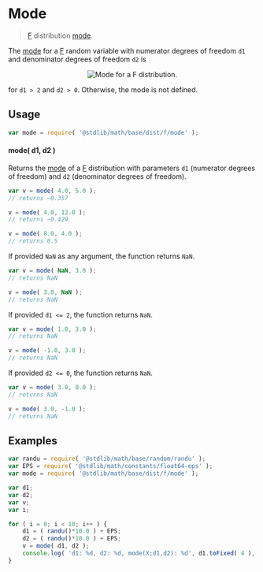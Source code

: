 # Mode

> [F][f] distribution [mode][mode].


<!-- Section to include introductory text. Make sure to keep an empty line after the intro `section` element and another before the `/section` close. -->

<section class="intro">

The [mode][mode] for a [F][f] random variable with numerator degrees of freedom `d1` and denominator degrees of freedom `d2` is

<!-- <equation class="equation" label="eq:f_mode" align="center" raw="\operatorname{mode}\left( X \right) = \frac{d_{1}-2}{d_{1}}}\;{\frac{d_{2}}{d_{2}+2}" alt="Mode for a F distribution."> -->

<div class="equation" align="center" data-raw-text="\operatorname{mode}\left( X \right) = \frac{d_{1}-2}{d_{1}}}\;{\frac{d_{2}}{d_{2}+2}" data-equation="eq:f_mode">
    <img src="" alt="Mode for a F distribution.">
    <br>
</div>

<!-- </equation> -->

for `d1 > 2` and `d2 > 0`. Otherwise, the mode is not defined.

</section>

<!-- /.intro -->

<!-- Package usage documentation. -->

<section class="usage">

## Usage

``` javascript
var mode = require( '@stdlib/math/base/dist/f/mode' );
```

#### mode( d1, d2 )

Returns the [mode][mode] of a [F][f] distribution with parameters `d1` (numerator degrees of freedom) and `d2` (denominator degrees of freedom).

``` javascript
var v = mode( 4.0, 5.0 );
// returns ~0.357

v = mode( 4.0, 12.0 );
// returns ~0.429

v = mode( 8.0, 4.0 );
// returns 0.5
```

If provided `NaN` as any argument, the function returns `NaN`.

``` javascript
var v = mode( NaN, 3.0 );
// returns NaN

v = mode( 3.0, NaN );
// returns NaN
```

If provided `d1 <= 2`, the function returns `NaN`.

``` javascript
var v = mode( 1.0, 3.0 );
// returns NaN

v = mode( -1.0, 3.0 );
// returns NaN
```

If provided `d2 <= 0`, the function returns `NaN`.

``` javascript
var v = mode( 3.0, 0.0 );
// returns NaN

v = mode( 3.0, -1.0 );
// returns NaN
```

</section>

<!-- /.usage -->

<!-- Package usage notes. Make sure to keep an empty line after the `section` element and another before the `/section` close. -->

<section class="notes">

</section>

<!-- /.notes -->

<!-- Package usage examples. -->

<section class="examples">

## Examples

``` javascript
var randu = require( '@stdlib/math/base/random/randu' );
var EPS = require( '@stdlib/math/constants/float64-eps' );
var mode = require( '@stdlib/math/base/dist/f/mode' );

var d1;
var d2;
var v;
var i;

for ( i = 0; i < 10; i++ ) {
    d1 = ( randu()*10.0 ) + EPS;
    d2 = ( randu()*10.0 ) + EPS;
    v = mode( d1, d2 );
    console.log( 'd1: %d, d2: %d, mode(X;d1,d2): %d', d1.toFixed( 4 ), d2.toFixed( 4 ), v.toFixed( 4 ) );
}
```

</section>

<!-- /.examples -->

<!-- Section to include cited references. If references are included, add a horizontal rule *before* the section. Make sure to keep an empty line after the `section` element and another before the `/section` close. -->

<section class="references">

</section>

<!-- /.references -->

<!-- Section for all links. Make sure to keep an empty line after the `section` element and another before the `/section` close. -->

<section class="links">

[f]: https://en.wikipedia.org/wiki/F_distribution
[mode]: https://en.wikipedia.org/wiki/Mode_%28statistics%29

</section>

<!-- /.links -->
